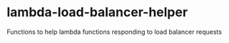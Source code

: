 # lambda-load-balancer-helper
Functions to help lambda functions responding to load balancer requests
